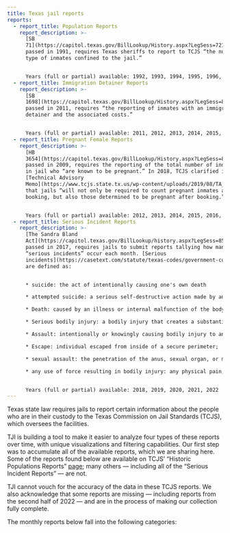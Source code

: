 ```yaml
---
title: Texas jail reports
reports:
  - report_title: Population Reports
    report_description: >-
      [SB
      71](https://capitol.texas.gov/BillLookup/History.aspx?LegSess=721&Bill=SB71),
      passed in 1991, requires Texas sheriffs to report to TCJS “the number and
      type of inmates confined to the jail.” 


      Years (full or partial) available: 1992, 1993, 1994, 1995, 1996, 1997, 1998, 1999, 2000, 2001, 2002, 2003, 2004, 2005, 2006, 2007, 2008, 2009, 2010, 2011, 2012, 2013, 2014, 2015, 2016, 2017, 2018, 2019, 2020, 2021, 2022
  - report_title: Immigration Detainer Reports
    report_description: >-
      [SB
      1698](https://capitol.texas.gov/BillLookup/History.aspx?LegSess=82R&Bill=SB1698),
      passed in 2011, requires “the reporting of inmates with an immigration
      detainer and the associated costs.” 


      Years (full or partial) available: 2011, 2012, 2013, 2014, 2015, 2016, 2017, 2018, 2019, 2020, 2021, 2022
  - report_title: Pregnant Female Reports
    report_description: >-
      [HB
      3654](https://capitol.texas.gov/BillLookup/History.aspx?LegSess=81R&Bill=HB3654),
      passed in 2009, requires the reporting of the total number of individuals
      in jail who “are known to be pregnant.” In 2018, TCJS clarified in a
      [Technical Advisory
      Memo](https://www.tcjs.state.tx.us/wp-content/uploads/2019/08/TA_Memo_-_Pregnant_Inmate_Count_update-1.pdf)
      that jails “will not only be required to count pregnant inmates at
      booking, but also those determined to be pregnant after booking.” 


      Years (full or partial) available: 2012, 2013, 2014, 2015, 2016, 2017, 2018, 2019, 2020, 2021, 2022
  - report_title: Serious Incident Reports
    report_description: >-
      [The Sandra Bland
      Act](https://capitol.texas.gov/BillLookup/history.aspx?LegSess=85R&Bill=SB1849),
      passed in 2017, requires jails to submit reports tallying how many
      “serious incidents” occur each month. [Serious
      incidents](https://casetext.com/statute/texas-codes/government-code/title-4-executive-branch/subtitle-g-corrections/chapter-511-commission-on-jail-standards/section-5110101-jail-population-reports)
      are defined as: 


      * suicide: the act of intentionally causing one's own death

      * attempted suicide: a serious self-destructive action made by an inmate which could have resulted in death. This act may have taken place when the inmate was alone and in a place where the likelihood of being discovered is minimal to none, and is rescued by accident or by some unexpected and unpredictable quirk of fate. Intention in these instances is an unequivocal desire to die;

      * Death: caused by an illness or internal malfunction of the body, by homicide, by accident or misadventure, or by an undetermined cause;

      * Serious bodily injury: a bodily injury that creates a substantial risk of death or that causes death, serious permanent disfigurement, or protracted loss or impairment of the function of any bodily member or organ;

      * Assault: intentionally or knowingly causing bodily injury to another or threatening another with imminent bodily injury;

      * Escape: individual escaped from inside of a secure perimeter;

      * sexual assault: the penetration of the anus, sexual organ, or mouth of another person by any means, without that person's consent; and

      * any use of force resulting in bodily injury: any physical pain, illness or physical impairment


      Years (full or partial) available: 2018, 2019, 2020, 2021, 2022
---
```

Texas state law requires jails to report certain information about the people who are in their custody to the Texas Commission on Jail Standards (TCJS), which oversees the facilities. 

TJI is building a tool to make it easier to analyze four types of these reports over time, with unique visualizations and filtering capabilities. Our first step was to accumulate all of the available reports, which we are sharing here. Some of the reports found below are available on TCJS’ “Historic Populations Reports” [page](https://www.tcjs.state.tx.us/historical-population-reports/); many others — including all of the “Serious Incident Reports” — are not.  

TJI cannot vouch for the accuracy of the data in these TCJS reports. We also acknowledge that some reports are missing — including reports from the second half of 2022 — and are in the process of making our collection fully complete. 

The monthly reports below fall into the following categories: